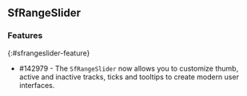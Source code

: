 ## SfRangeSlider

### Features
{:#sfrangeslider-feature} 

* \#142979 - The `SfRangeSlider` now allows you to customize thumb, active and inactive tracks, ticks and tooltips to create modern user interfaces.